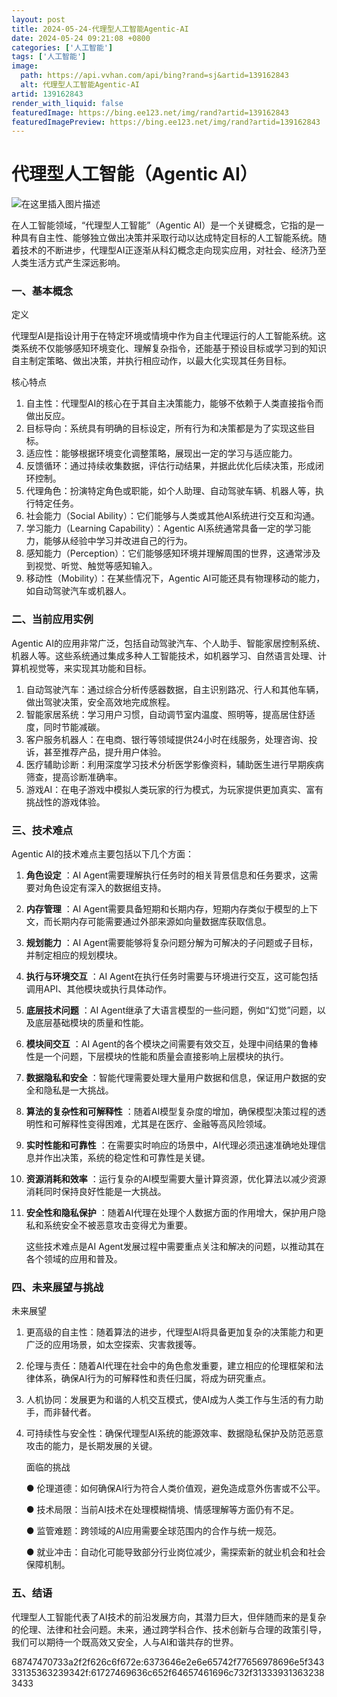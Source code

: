 ```yaml
---
layout: post
title: 2024-05-24-代理型人工智能Agentic-AI
date: 2024-05-24 09:21:08 +0800
categories: ['人工智能']
tags: ['人工智能']
image:
  path: https://api.vvhan.com/api/bing?rand=sj&artid=139162843
  alt: 代理型人工智能Agentic-AI
artid: 139162843
render_with_liquid: false
featuredImage: https://bing.ee123.net/img/rand?artid=139162843
featuredImagePreview: https://bing.ee123.net/img/rand?artid=139162843
---
```


# 代理型人工智能（Agentic AI）

![在这里插入图片描述](https://i-blog.csdnimg.cn/blog_migrate/187f30dff7bcb7731b2d7ed85efb444a.png#pic_center)
  
在人工智能领域，“代理型人工智能”（Agentic AI）是一个关键概念，它指的是一种具有自主性、能够独立做出决策并采取行动以达成特定目标的人工智能系统。随着技术的不断进步，代理型AI正逐渐从科幻概念走向现实应用，对社会、经济乃至人类生活方式产生深远影响。

### 一、基本概念

定义
  
代理型AI是指设计用于在特定环境或情境中作为自主代理运行的人工智能系统。这类系统不仅能够感知环境变化、理解复杂指令，还能基于预设目标或学习到的知识自主制定策略、做出决策，并执行相应动作，以最大化实现其任务目标。
  
核心特点

1. 自主性：代理型AI的核心在于其自主决策能力，能够不依赖于人类直接指令而做出反应。
2. 目标导向：系统具有明确的目标设定，所有行为和决策都是为了实现这些目标。
3. 适应性：能够根据环境变化调整策略，展现出一定的学习与适应能力。
4. 反馈循环：通过持续收集数据，评估行动结果，并据此优化后续决策，形成闭环控制。
5. 代理角色：扮演特定角色或职能，如个人助理、自动驾驶车辆、机器人等，执行特定任务。
6. 社会能力（Social Ability）：它们能够与人类或其他AI系统进行交互和沟通。
7. 学习能力（Learning Capability）：Agentic AI系统通常具备一定的学习能力，能够从经验中学习并改进自己的行为。
8. 感知能力（Perception）：它们能够感知环境并理解周围的世界，这通常涉及到视觉、听觉、触觉等感知输入。
9. 移动性（Mobility）：在某些情况下，Agentic AI可能还具有物理移动的能力，如自动驾驶汽车或机器人。

### 二、当前应用实例

Agentic AI的应用非常广泛，包括自动驾驶汽车、个人助手、智能家居控制系统、机器人等。这些系统通过集成多种人工智能技术，如机器学习、自然语言处理、计算机视觉等，来实现其功能和目标。

1. 自动驾驶汽车：通过综合分析传感器数据，自主识别路况、行人和其他车辆，做出驾驶决策，安全高效地完成旅程。
2. 智能家居系统：学习用户习惯，自动调节室内温度、照明等，提高居住舒适度，同时节能减碳。
3. 客户服务机器人：在电商、银行等领域提供24小时在线服务，处理咨询、投诉，甚至推荐产品，提升用户体验。
4. 医疗辅助诊断：利用深度学习技术分析医学影像资料，辅助医生进行早期疾病筛查，提高诊断准确率。
5. 游戏AI：在电子游戏中模拟人类玩家的行为模式，为玩家提供更加真实、富有挑战性的游戏体验。

### 三、技术难点

Agentic AI的技术难点主要包括以下几个方面：

1. **角色设定**
   ：AI Agent需要理解执行任务时的相关背景信息和任务要求，这需要对角色设定有深入的数据组支持。
2. **内存管理**
   ：AI Agent需要具备短期和长期内存，短期内存类似于模型的上下文，而长期内存可能需要通过外部来源如向量数据库获取信息。
3. **规划能力**
   ：AI Agent需要能够将复杂问题分解为可解决的子问题或子目标，并制定相应的规划模块。
4. **执行与环境交互**
   ：AI Agent在执行任务时需要与环境进行交互，这可能包括调用API、其他模块或执行具体动作。
5. **底层技术问题**
   ：AI Agent继承了大语言模型的一些问题，例如“幻觉”问题，以及底层基础模块的质量和性能。
6. **模块间交互**
   ：AI Agent的各个模块之间需要有效交互，处理中间结果的鲁棒性是一个问题，下层模块的性能和质量会直接影响上层模块的执行。
7. **数据隐私和安全**
   ：智能代理需要处理大量用户数据和信息，保证用户数据的安全和隐私是一大挑战。
8. **算法的复杂性和可解释性**
   ：随着AI模型复杂度的增加，确保模型决策过程的透明性和可解释性变得困难，尤其是在医疗、金融等高风险领域。
9. **实时性能和可靠性**
   ：在需要实时响应的场景中，AI代理必须迅速准确地处理信息并作出决策，系统的稳定性和可靠性是关键。
10. **资源消耗和效率**
    ：运行复杂的AI模型需要大量计算资源，优化算法以减少资源消耗同时保持良好性能是一大挑战。
11. **安全性和隐私保护**
    ：随着AI代理在处理个人数据方面的作用增大，保护用户隐私和系统安全不被恶意攻击变得尤为重要。
      
    这些技术难点是AI Agent发展过程中需要重点关注和解决的问题，以推动其在各个领域的应用和普及。

### 四、未来展望与挑战

未来展望

1. 更高级的自主性：随着算法的进步，代理型AI将具备更加复杂的决策能力和更广泛的应用场景，如太空探索、灾害救援等。
2. 伦理与责任：随着AI代理在社会中的角色愈发重要，建立相应的伦理框架和法律体系，确保AI行为的可解释性和责任归属，将成为研究重点。
3. 人机协同：发展更为和谐的人机交互模式，使AI成为人类工作与生活的有力助手，而非替代者。
4. 可持续性与安全性：确保代理型AI系统的能源效率、数据隐私保护及防范恶意攻击的能力，是长期发展的关键。
     
   面临的挑战
     
   ● 伦理道德：如何确保AI行为符合人类价值观，避免造成意外伤害或不公平。
     
   ● 技术局限：当前AI技术在处理模糊情境、情感理解等方面仍有不足。
     
   ● 监管难题：跨领域的AI应用需要全球范围内的合作与统一规范。
     
   ● 就业冲击：自动化可能导致部分行业岗位减少，需探索新的就业机会和社会保障机制。

### 五、结语

代理型人工智能代表了AI技术的前沿发展方向，其潜力巨大，但伴随而来的是复杂的伦理、法律和社会问题。未来，通过跨学科合作、技术创新与合理的政策引导，我们可以期待一个既高效又安全，人与AI和谐共存的世界。

68747470733a2f2f626c6f672e:6373646e2e6e65742f77656978696e5f34333135363239342f:61727469636c652f64657461696c732f313339313632383433